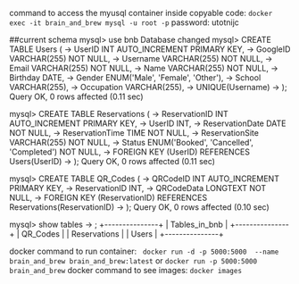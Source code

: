 command to access the myusql container inside copyable code:
```docker exec -it brain_and_brew mysql -u root -p```
password: utotnijc


##current schema
mysql> use bnb
Database changed
mysql> CREATE TABLE Users (
    ->     UserID INT AUTO_INCREMENT PRIMARY KEY,
    ->     GoogleID VARCHAR(255) NOT NULL,
    ->     Username VARCHAR(255) NOT NULL,
    ->     Email VARCHAR(255) NOT NULL,
    ->     Name VARCHAR(255) NOT NULL,
    ->     Birthday DATE,
    ->     Gender ENUM('Male', 'Female', 'Other'),
    ->     School VARCHAR(255),
    ->     Occupation VARCHAR(255),
    ->     UNIQUE(Username)
    -> );
Query OK, 0 rows affected (0.11 sec)

mysql> CREATE TABLE Reservations (
    ->     ReservationID INT AUTO_INCREMENT PRIMARY KEY,
    ->     UserID INT,
    ->     ReservationDate DATE NOT NULL,
    ->     ReservationTime TIME NOT NULL,
    ->     ReservationSite VARCHAR(255) NOT NULL,
    ->     Status ENUM('Booked', 'Cancelled', 'Completed') NOT NULL,
    ->     FOREIGN KEY (UserID) REFERENCES Users(UserID)
    -> );
Query OK, 0 rows affected (0.11 sec)

mysql> CREATE TABLE QR_Codes (
    ->     QRCodeID INT AUTO_INCREMENT PRIMARY KEY,
    ->     ReservationID INT,
    ->     QRCodeData LONGTEXT NOT NULL,
    ->     FOREIGN KEY (ReservationID) REFERENCES Reservations(ReservationID)
    -> );
Query OK, 0 rows affected (0.10 sec)

mysql> show tables
    -> ;
+---------------+
| Tables_in_bnb |
+---------------+
| QR_Codes      |
| Reservations  |
| Users         |
+---------------+


docker command to run container:
``` docker run -d -p 5000:5000  --name brain_and_brew brain_and_brew:latest```
or 
```docker run -p 5000:5000 brain_and_brew```
docker command to see images:
```docker images```